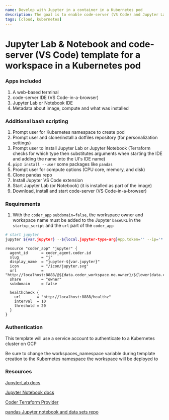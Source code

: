 ```yaml
---
name: Develop with Jupyter in a container in a Kubernetes pod
description: The goal is to enable code-server (VS Code) and Jupyter Lab or Jupyter Notebook
tags: [cloud, kubernetes]
---
```


# Jupyter Lab & Notebook and code-server (VS Code) template for a workspace in a Kubernetes pod

### Apps included
1. A web-based terminal
1. code-server IDE (VS Code-in-a-browser)
1. Jupyter Lab or Notebook IDE
1. Metadata about image, compute and what was installed

### Additional bash scripting
1. Prompt user for Kubernetes namespace to create pod
1. Prompt user and clone/install a dotfiles repository (for personalization settings)
1. Prompt user to install Jupyter Lab or Jupyter Notebook (Terraform checks for which type then substitutes arguments when starting the IDE and adding the name into the UI's IDE name)
1. `pip3 install --user` some packages like `pandas`
1. Prompt user for compute options (CPU core, memory, and disk)
1. Clone pandas repo
1. Install Jupyter VS Code extension
1. Start Jupyter Lab (or Notebook) (it is installed as part of the image)
1. Download, install and start code-server (VS Code-in-a-browser)

### Requirements
1. With the `coder_app` `subdomain=false`, the workspace owner and workspace name must be added to the Jupyter `baseURL` in the `startup_script` and the `url` part of the `coder_app`

```sh
# start jupyter 
jupyter ${var.jupyter} --${local.jupyter-type-arg}App.token='' --ip='*' --${local.jupyter-type-arg}App.base_url=/@${data.coder_workspace.me.owner}/${lower(data.coder_workspace.me.name)}/apps/j &
```


```hcl
resource "coder_app" "jupyter" {
  agent_id      = coder_agent.coder.id
  slug          = "j"  
  display_name  = "jupyter-${var.jupyter}"
  icon          = "/icon/jupyter.svg"
  url           = "http://localhost:8888/@${data.coder_workspace.me.owner}/${lower(data.coder_workspace.me.name)}/apps/j"
  share         = "owner"
  subdomain     = false  

  healthcheck {
    url       = "http://localhost:8888/healthz"
    interval  = 10
    threshold = 20
  }  
}
```

### Authentication

This template will use a service account to authenticate to a Kubernetes cluster on GCP

Be sure to change the workspaces_namespace variable during template creation to the Kubernetes namespace the workspace will be deployed to

### Resources
[JupyterLab docs](https://jupyter-server.readthedocs.io/en/latest/index.html)

[Jupyter Notebook docs](https://jupyter-notebook.readthedocs.io/en/stable/)

[Coder Terraform Provider](https://registry.terraform.io/providers/coder/coder/latest/docs/resources/app)

[pandas Jupyter notebook and data sets repo](https://github.com/sharkymark/pandas_automl)
